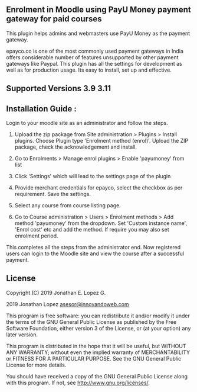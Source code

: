 ## Enrolment in Moodle using PayU Money payment gateway for paid courses ##

This plugin helps admins and webmasters use PayU Money as the payment gateway. 

epayco.co is one of the most commonly used payment gateways in India offers considerable number of features unsupported by other payment gateways like Paypal. This plugin has all the settings for development as well as for production usage. Its easy to install, set up and effective.

## Supported Versions 3.9 3.11

## Installation Guide : 

Login to your moodle site as an administrator and follow the steps.

1) Upload the zip package from Site administration > Plugins > Install plugins. Choose Plugin type 'Enrolment method (enrol)'. Upload the ZIP package, check the acknowledgement and install.

2) Go to Enrolments > Manage enrol plugins > Enable 'payumoney' from list

3) Click 'Settings' which will lead to the settings page of the plugin

4) Provide merchant credentials for epayco, select the checkbox as per requirement. Save the settings.

5) Select any course from course listing page.

6) Go to Course administration > Users > Enrolment methods > Add method 'payumoney' from the dropdown. Set 'Custom instance name', 'Enrol cost' etc and add the method. If require you may also set enrolment period.

This completes all the steps from the administrator end. Now registered users can login to the Moodle site and view the course after a successful payment.

## License ##

Copyright (C) 2019 Jonathan E. Lopez G.

2019 Jonathan Lopez <asesor@innovandoweb.com>

This program is free software: you can redistribute it and/or modify it under
the terms of the GNU General Public License as published by the Free Software
Foundation, either version 3 of the License, or (at your option) any later
version.

This program is distributed in the hope that it will be useful, but WITHOUT ANY
WARRANTY; without even the implied warranty of MERCHANTABILITY or FITNESS FOR A
PARTICULAR PURPOSE.  See the GNU General Public License for more details.

You should have received a copy of the GNU General Public License along with
this program.  If not, see <http://www.gnu.org/licenses/>.

